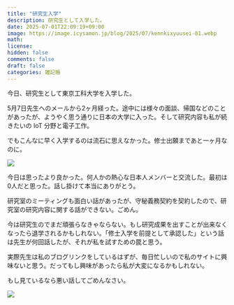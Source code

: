 ```yaml
---
title: "研究生入学"
description: 研究生として入学した。
date: 2025-07-01T22:09:19+09:00
image: https://image.icysamon.jp/blog/2025/07/kennkixyuusei-01.webp
math:
license:
hidden: false
comments: false
draft: false
categories: 雑記帳
---
```


今日、研究生として東京工科大学を入学した。

5月7日先生へのメールから2ヶ月経った。途中には様々の面談、帰国などのことがあったが、ようやく思う通りに日本の大学に入った。そして研究内容も私が続きたいの IoT 分野と電子工作。

でもこんなに早く入学するのは流石に思えなかった。修士出願まであと一ヶ月なのに。

![](https://image.icysamon.jp/blog/2025/07/kennkixyuusei-02.webp)

今日は思ったより良かった。何人かの熱心な日本人メンバーと交流した。最初は0人だと思った。話し掛けて本当にありがとう。

研究室のミーティングも面白い話があったが、守秘義務契約を契約したので、研究室の研究内容に関する話ができない。ごめん。

今は研究生のでまだ頑張らなきゃならない。もし研究成果を出すことが出来なくなったら退学されるかもしれない。「修士入学を前提として承認した」という話は先生が何回話したが、それが私を試すための罠と思う。

実際先生は私のブログリンクをしているはずが、毎日忙しいので私のサイトに興味ないと思う。だってもし興味があったら私が大変になるかもしれない。

もし見ているなら悪い話してごめんなさい。

![](https://image.icysamon.jp/blog/2025/07/kennkixyuusei-03.webp)